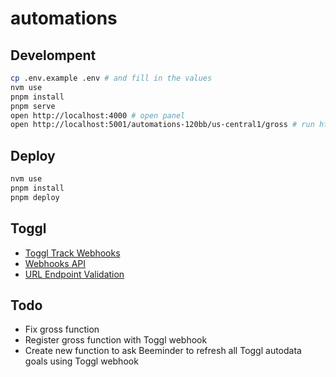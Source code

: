 # automations

## Develompent

```bash
cp .env.example .env # and fill in the values
nvm use
pnpm install
pnpm serve
open http://localhost:4000 # open panel
open http://localhost:5001/automations-120bb/us-central1/gross # run https function
```

## Deploy

```bash
nvm use
pnpm install
pnpm deploy
```

## Toggl

- [Toggl Track Webhooks](https://support.toggl.com/en/articles/6321281-toggl-track-webhooks)
- [Webhooks API](https://developers.track.toggl.com/docs/webhooks_start/index.html)
- [URL Endpoint Validation](https://developers.track.toggl.com/docs/webhooks_start/url_endpoint_validation/index.html)

## Todo

- Fix gross function
- Register gross function with Toggl webhook
- Create new function to ask Beeminder to refresh all Toggl autodata goals using Toggl webhook